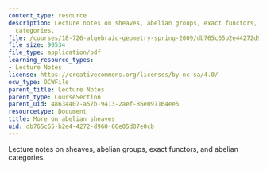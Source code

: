 ```yaml
---
content_type: resource
description: Lecture notes on sheaves, abelian groups, exact functors, and abelian
  categories.
file: /courses/18-726-algebraic-geometry-spring-2009/db765c65b2e44272d96066e05d07e0cb_MIT18_726s09_lec04_abelian_sheaves.pdf
file_size: 90534
file_type: application/pdf
learning_resource_types:
- Lecture Notes
license: https://creativecommons.org/licenses/by-nc-sa/4.0/
ocw_type: OCWFile
parent_title: Lecture Notes
parent_type: CourseSection
parent_uid: 48634407-a57b-9413-2aef-86e097164ee5
resourcetype: Document
title: More on abelian sheaves
uid: db765c65-b2e4-4272-d960-66e05d07e0cb
---
```

Lecture notes on sheaves, abelian groups, exact functors, and abelian categories.